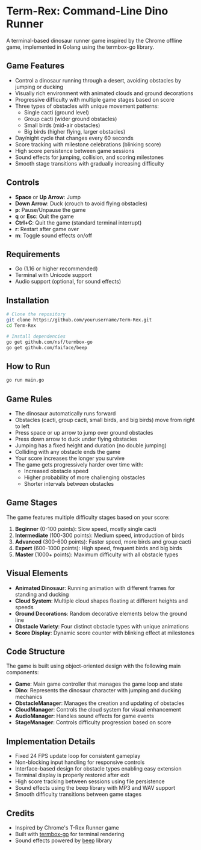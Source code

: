 # Term-Rex: Command-Line Dino Runner

A terminal-based dinosaur runner game inspired by the Chrome offline game, implemented in Golang using the termbox-go library.

## Game Features

- Control a dinosaur running through a desert, avoiding obstacles by jumping or ducking
- Visually rich environment with animated clouds and ground decorations
- Progressive difficulty with multiple game stages based on score
- Three types of obstacles with unique movement patterns:
  - Single cacti (ground level)
  - Group cacti (wider ground obstacles)
  - Small birds (mid-air obstacles)
  - Big birds (higher flying, larger obstacles)
- Day/night cycle that changes every 60 seconds
- Score tracking with milestone celebrations (blinking score)
- High score persistence between game sessions
- Sound effects for jumping, collision, and scoring milestones
- Smooth stage transitions with gradually increasing difficulty

## Controls

- **Space** or **Up Arrow**: Jump
- **Down Arrow**: Duck (crouch to avoid flying obstacles)
- **p**: Pause/Unpause the game
- **q** or **Esc**: Quit the game
- **Ctrl+C**: Quit the game (standard terminal interrupt)
- **r**: Restart after game over
- **m**: Toggle sound effects on/off

## Requirements

- Go (1.16 or higher recommended)
- Terminal with Unicode support
- Audio support (optional, for sound effects)

## Installation

```bash
# Clone the repository
git clone https://github.com/yourusername/Term-Rex.git
cd Term-Rex

# Install dependencies
go get github.com/nsf/termbox-go
go get github.com/faiface/beep
```

## How to Run

```bash
go run main.go
```

## Game Rules

- The dinosaur automatically runs forward
- Obstacles (cacti, group cacti, small birds, and big birds) move from right to left
- Press space or up arrow to jump over ground obstacles
- Press down arrow to duck under flying obstacles
- Jumping has a fixed height and duration (no double jumping)
- Colliding with any obstacle ends the game
- Your score increases the longer you survive
- The game gets progressively harder over time with:
  - Increased obstacle speed
  - Higher probability of more challenging obstacles
  - Shorter intervals between obstacles

## Game Stages

The game features multiple difficulty stages based on your score:

1. **Beginner** (0-100 points): Slow speed, mostly single cacti
2. **Intermediate** (100-300 points): Medium speed, introduction of birds
3. **Advanced** (300-600 points): Faster speed, more birds and group cacti
4. **Expert** (600-1000 points): High speed, frequent birds and big birds
5. **Master** (1000+ points): Maximum difficulty with all obstacle types

## Visual Elements

- **Animated Dinosaur**: Running animation with different frames for standing and ducking
- **Cloud System**: Multiple cloud shapes floating at different heights and speeds
- **Ground Decorations**: Random decorative elements below the ground line
- **Obstacle Variety**: Four distinct obstacle types with unique animations
- **Score Display**: Dynamic score counter with blinking effect at milestones

## Code Structure

The game is built using object-oriented design with the following main components:

- **Game**: Main game controller that manages the game loop and state
- **Dino**: Represents the dinosaur character with jumping and ducking mechanics
- **ObstacleManager**: Manages the creation and updating of obstacles
- **CloudManager**: Controls the cloud system for visual enhancement
- **AudioManager**: Handles sound effects for game events
- **StageManager**: Controls difficulty progression based on score

## Implementation Details

- Fixed 24 FPS update loop for consistent gameplay
- Non-blocking input handling for responsive controls
- Interface-based design for obstacle types enabling easy extension
- Terminal display is properly restored after exit
- High score tracking between sessions using file persistence
- Sound effects using the beep library with MP3 and WAV support
- Smooth difficulty transitions between game stages

## Credits

- Inspired by Chrome's T-Rex Runner game
- Built with [termbox-go](https://github.com/nsf/termbox-go) for terminal rendering
- Sound effects powered by [beep](https://github.com/faiface/beep) library
